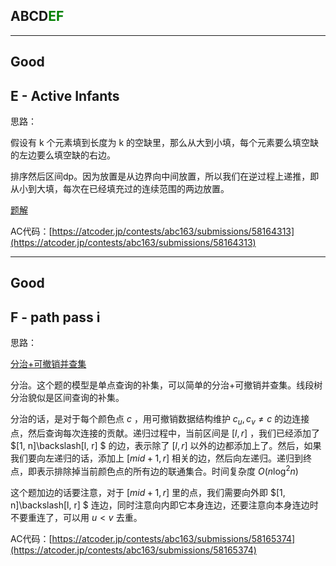 ## ABCD<font color=green>EF</font>

---

## Good

## E - Active Infants

思路：

假设有 k 个元素填到长度为 k 的空缺里，那么从大到小填，每个元素要么填空缺的左边要么填空缺的右边。

排序然后区间dp。因为放置是从边界向中间放置，所以我们在逆过程上递推，即从小到大填，每次在已经填充过的连续范围的两边放置。

[题解](https://www.luogu.com.cn/problem/solution/AT_abc163_e)

AC代码：[https://atcoder.jp/contests/abc163/submissions/58164313](https://atcoder.jp/contests/abc163/submissions/58164313)

---

## Good

## F - path pass i

思路：

[分治+可撤销并查集](https://zhuanlan.zhihu.com/p/521344322)

分治。这个题的模型是单点查询的补集，可以简单的分治+可撤销并查集。线段树分治貌似是区间查询的补集。

分治的话，是对于每个颜色点 $c$ ，用可撤销数据结构维护 $c_u, c_v \neq c$ 的边连接点，然后查询每次连接的贡献。递归过程中，当前区间是 $[l, r]$ ，我们已经添加了 $[1, n]\backslash[l, r] $ 的边，表示除了 $[l, r]$ 以外的边都添加上了。然后，如果我们要向左递归的话，添加上 $[mid+1, r]$ 相关的边，然后向左递归。递归到终点，即表示排除掉当前颜色点的所有边的联通集合。时间复杂度 $O(n\log^2n)$

这个题加边的话要注意，对于 $[mid+1,r]$ 里的点，我们需要向外即 $[1, n]\backslash[l, r] $ 连边，同时注意向内即它本身连边，还要注意向本身连边时不要重连了，可以用 $u<v$ 去重。

AC代码：[https://atcoder.jp/contests/abc163/submissions/58165374](https://atcoder.jp/contests/abc163/submissions/58165374)